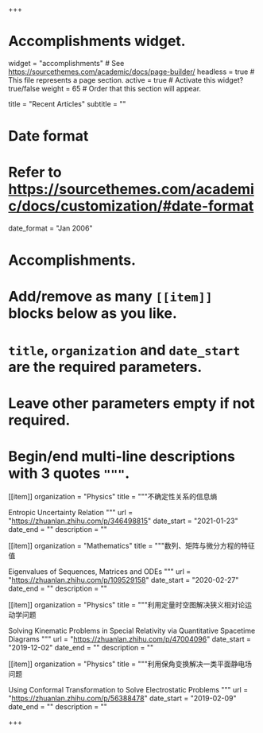 +++
# Accomplishments widget.
widget = "accomplishments"  # See https://sourcethemes.com/academic/docs/page-builder/
headless = true  # This file represents a page section.
active = true  # Activate this widget? true/false
weight = 65  # Order that this section will appear.

title = "Recent Articles"
subtitle = ""

# Date format
#   Refer to https://sourcethemes.com/academic/docs/customization/#date-format
date_format = "Jan 2006"

# Accomplishments.
#   Add/remove as many `[[item]]` blocks below as you like.
#   `title`, `organization` and `date_start` are the required parameters.
#   Leave other parameters empty if not required.
#   Begin/end multi-line descriptions with 3 quotes `"""`.


[[item]]
  organization = "Physics"
  title = """不确定性关系的信息熵
  
  Entropic Uncertainty Relation
  """
  url = "https://zhuanlan.zhihu.com/p/346498815"
  date_start = "2021-01-23"
  date_end = ""
  description = ""

[[item]]
  organization = "Mathematics"
  title = """数列、矩阵与微分方程的特征值
  
  Eigenvalues of Sequences, Matrices and ODEs
  """
  url = "https://zhuanlan.zhihu.com/p/109529158"
  date_start = "2020-02-27"
  date_end = ""
  description = ""
  
[[item]]
  organization = "Physics"
  title = """利用定量时空图解决狭义相对论运动学问题
  
  Solving Kinematic Problems in Special Relativity via Quantitative Spacetime Diagrams
  """
  url = "https://zhuanlan.zhihu.com/p/47004096"
  date_start = "2019-12-02"
  date_end = ""
  description = ""
  
[[item]]
  organization = "Physics"
  title = """利用保角变换解决一类平面静电场问题
  
  Using Conformal Transformation to Solve Electrostatic Problems
  """
  url = "https://zhuanlan.zhihu.com/p/56388478"
  date_start = "2019-02-09"
  date_end = ""
  description = ""

+++
